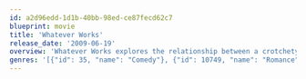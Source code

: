```yaml
---
id: a2d96edd-1d1b-40bb-98ed-ce87fecd62c7
blueprint: movie
title: 'Whatever Works'
release_date: '2009-06-19'
overview: 'Whatever Works explores the relationship between a crotchety misanthrope, Boris and a naïve, impressionable young runaway from the south, Melody. When Melody''s uptight parents arrive in New York to rescue her, they are quickly drawn into wildly unexpected romantic entanglements. Everyone discovers that finding love is just a combination of lucky chance and appreciating the value of "whatever works."'
genres: '[{"id": 35, "name": "Comedy"}, {"id": 10749, "name": "Romance"}]'
---
```

